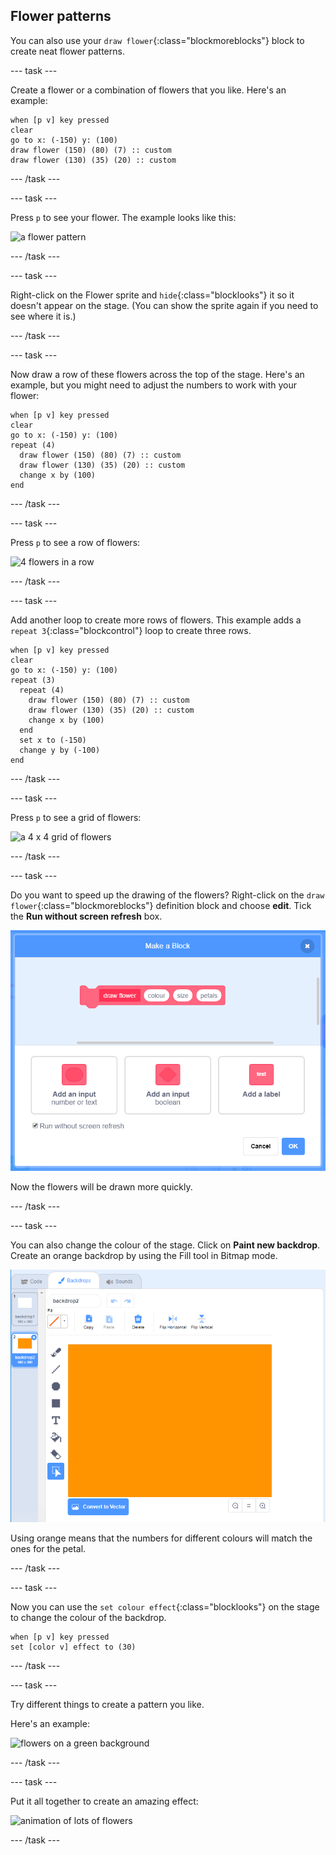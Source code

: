 ## Flower patterns

You can also use your `draw flower`{:class="blockmoreblocks"} block to create neat flower patterns. 

--- task ---

Create a flower or a combination of flowers that you like. Here's an example:

```blocks
when [p v] key pressed
clear
go to x: (-150) y: (100)
draw flower (150) (80) (7) :: custom
draw flower (130) (35) (20) :: custom
```

--- /task ---

--- task ---

Press `p` to see your flower. The example looks like this:

![a flower pattern](images/flower-for-pattern-example.png)  

--- /task ---

--- task ---

Right-click on the Flower sprite and `hide`{:class="blocklooks"} it so it doesn't appear on the stage. (You can show the sprite again if you need to see where it is.)

--- /task ---

--- task ---

Now draw a row of these flowers across the top of the stage. Here's an example, but you might need to adjust the numbers to work with your flower:

```blocks
when [p v] key pressed
clear
go to x: (-150) y: (100)
repeat (4) 
  draw flower (150) (80) (7) :: custom
  draw flower (130) (35) (20) :: custom
  change x by (100)
end
```

--- /task ---

--- task ---

Press `p` to see a row of flowers: 

![4 flowers in a row](images/flower-pattern-row-example.png)

--- /task ---

--- task ---

Add another loop to create more rows of flowers. This example adds a `repeat 3`{:class="blockcontrol"} loop to create three rows. 

```blocks
when [p v] key pressed
clear
go to x: (-150) y: (100)
repeat (3) 
  repeat (4) 
    draw flower (150) (80) (7) :: custom
    draw flower (130) (35) (20) :: custom
    change x by (100)
  end
  set x to (-150)
  change y by (-100)
end
```
 
--- /task ---

--- task ---

Press `p` to see a grid of flowers: 

![a 4 x 4 grid of flowers](images/flower-pattern-rows-example.png)

--- /task ---

--- task ---

Do you want to speed up the drawing of the flowers? Right-click on the `draw flower`{:class="blockmoreblocks"} definition block and choose **edit**. Tick the **Run without screen refresh** box. 

![turn no refresh option off](images/flower-no-refresh.png)

Now the flowers will be drawn more quickly. 

--- /task ---

--- task ---

You can also change the colour of the stage. Click on **Paint new backdrop**. Create an orange backdrop by using the Fill tool in Bitmap mode. 

![paint new backdrop](images/flower-orange-backdrop.png)

Using orange means that the numbers for different colours will match the ones for the petal. 
 
--- /task ---

--- task ---

Now you can use the `set colour effect`{:class="blocklooks"} on the stage to change the colour of the backdrop.
 
```blocks
when [p v] key pressed
set [color v] effect to (30)
```

--- /task ---

--- task ---

Try different things to create a pattern you like. 

Here's an example: 
 
![flowers on a green background](images/flower-pattern-background.png)
 
--- /task ---

--- task ---

Put it all together to create an amazing effect:

![animation of lots of flowers](images/flower-gen-example.gif)

--- /task ---
